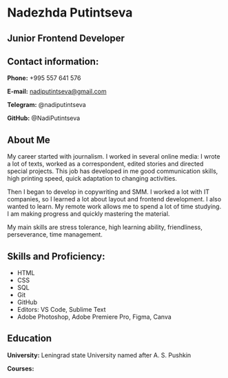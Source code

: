 # Nadezhda Putintseva  
## Junior Frontend Developer 
## Contact information:
**Phone:** +995 557 641 576

**E-mail:** nadiputintseva@gmail.com 

**Telegram:** @nadiputintseva

**GitHub:** @NadiPutintseva

## About Me 
My career started with journalism. I worked in several online media: I wrote a lot of texts, worked as a correspondent, edited stories and directed special projects. This job has developed in me good communication skills, high printing speed, quick adaptation to changing activities. 

Then I began to develop in copywriting and SMM. I worked a lot with IT companies, so I learned a lot about layout and frontend development. I also wanted to learn. My remote work allows me to spend a lot of time studying. I am making progress and quickly mastering the material. 

My main skills are stress tolerance, high learning ability, friendliness, perseverance, time management.

## Skills and Proficiency:
- HTML
- CSS 
- SQL 
- Git
- GitHub
- Editors: VS Code, Sublime Text 
- Adobe Photoshop, Adobe Premiere Pro, Figma, Canva 

## Education
**University:** Leningrad state University named after A. S. Pushkin

**Courses:** 
